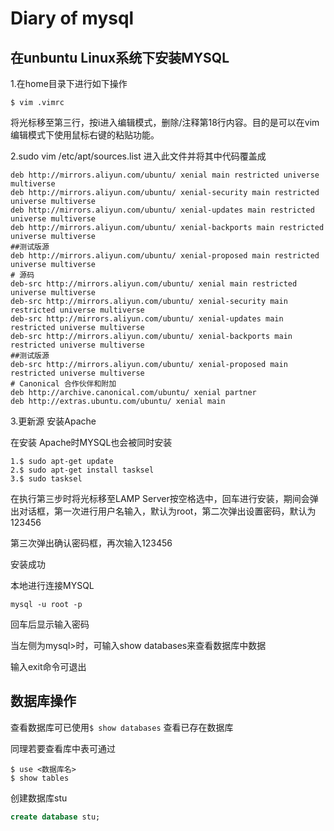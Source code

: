 # Diary of mysql

## 在unbuntu Linux系统下安装MYSQL
1.在home目录下进行如下操作

```
$ vim .vimrc
```

将光标移至第三行，按i进入编辑模式，删除/注释第18行内容。目的是可以在vim编辑模式下使用鼠标右键的粘贴功能。

2.sudo vim /etc/apt/sources.list 进入此文件并将其中代码覆盖成

```
deb http://mirrors.aliyun.com/ubuntu/ xenial main restricted universe multiverse
deb http://mirrors.aliyun.com/ubuntu/ xenial-security main restricted universe multiverse
deb http://mirrors.aliyun.com/ubuntu/ xenial-updates main restricted universe multiverse
deb http://mirrors.aliyun.com/ubuntu/ xenial-backports main restricted universe multiverse
##测试版源
deb http://mirrors.aliyun.com/ubuntu/ xenial-proposed main restricted universe multiverse
# 源码
deb-src http://mirrors.aliyun.com/ubuntu/ xenial main restricted universe multiverse
deb-src http://mirrors.aliyun.com/ubuntu/ xenial-security main restricted universe multiverse
deb-src http://mirrors.aliyun.com/ubuntu/ xenial-updates main restricted universe multiverse
deb-src http://mirrors.aliyun.com/ubuntu/ xenial-backports main restricted universe multiverse
##测试版源
deb-src http://mirrors.aliyun.com/ubuntu/ xenial-proposed main restricted universe multiverse
# Canonical 合作伙伴和附加
deb http://archive.canonical.com/ubuntu/ xenial partner
deb http://extras.ubuntu.com/ubuntu/ xenial main
```

3.更新源 安装Apache

在安装 Apache时MYSQL也会被同时安装

```
1.$ sudo apt-get update
2.$ sudo apt-get install tasksel
3.$ sudo tasksel
```
在执行第三步时将光标移至LAMP Server按空格选中，回车进行安装，期间会弹出对话框，第一次进行用户名输入，默认为root，第二次弹出设置密码，默认为123456

第三次弹出确认密码框，再次输入123456

安装成功

本地进行连接MYSQL

```
mysql -u root -p
```

回车后显示输入密码

当左侧为mysql>时，可输入show databases来查看数据库中数据

输入exit命令可退出

## 数据库操作

查看数据库可已使用``` $ show databases ``` 查看已存在数据库

同理若要查看库中表可通过
```
$ use <数据库名>
$ show tables
```
创建数据库stu
```sql
create database stu;
```
